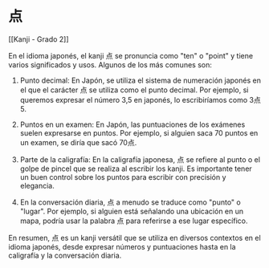 # 点

[[Kanji - Grado 2]]

En el idioma japonés, el kanji 点 se pronuncia como "ten" o "point" y tiene varios significados y usos. Algunos de los más comunes son:

1. Punto decimal: En Japón, se utiliza el sistema de numeración japonés en el que el carácter 点 se utiliza como el punto decimal. Por ejemplo, si queremos expresar el número 3,5 en japonés, lo escribiríamos como 3点5.

2. Puntos en un examen: En Japón, las puntuaciones de los exámenes suelen expresarse en puntos. Por ejemplo, si alguien saca 70 puntos en un examen, se diría que sacó 70点.

3. Parte de la caligrafía: En la caligrafía japonesa, 点 se refiere al punto o el golpe de pincel que se realiza al escribir los kanji. Es importante tener un buen control sobre los puntos para escribir con precisión y elegancia.

4. En la conversación diaria, 点 a menudo se traduce como "punto" o "lugar". Por ejemplo, si alguien está señalando una ubicación en un mapa, podría usar la palabra 点 para referirse a ese lugar específico.

En resumen, 点 es un kanji versátil que se utiliza en diversos contextos en el idioma japonés, desde expresar números y puntuaciones hasta en la caligrafía y la conversación diaria.

